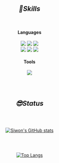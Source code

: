 <!-- ![header](https://capsule-render.vercel.app/api?type=waving&color=0:EEFF00,100:a82da8&height=250&section=header&text=%20Siwon&fontSize=90&fontAlign=82&fontColor=fff) -->
<div align=center>
  
<!--  #  _Teck Stack_  

</div> -->
<br>

<br>


## _🤜Skills_
  
<br>
  
#### Languages
<img src="https://img.shields.io/badge/Javascript-F7DF1E?style=flat-square&logo=Javascript&logoColor=white"/></a>
<img src="https://img.shields.io/badge/Typescript-007acc?style=flat-square&logo=Typescript&logoColor=white"/></a>
<img src="https://img.shields.io/badge/Java-007396?style=flat-square&logo=Java&logoColor=white"/></a>
<br>
<img src="https://img.shields.io/badge/Python-3776AB?style=flat-square&logo=Python&logoColor=white"/></a>
<img src="https://img.shields.io/badge/CSS-1572B6?style=flat-square&logo=CSS&logoColor=white"/></a>
<img src="https://img.shields.io/badge/Mysql-FF9E0F?style=flat-square&logo=Mysql&logoColor=white"/></a>

#### Tools
<img src="https://img.shields.io/badge/Git-F05032?style=flat-square&logo=Git&logoColor=white"/></a>



<br>

<br>

<!-- <div align=center> -->
  
 ##  _😎Status_  

<!-- </div> -->
<br>
<br>

<div align=center>
  
[![Siwon's GitHub stats](https://github-readme-stats.vercel.app/api?username=cone26&hide=prs&show_icons=true&theme=dracula)](https://github.com/anuraghazra/github-readme-stats)
  
</div>

<br>

<br>

<!-- <div align=center> -->
  
[![Top Langs](https://github-readme-stats.vercel.app/api/top-langs/?username=cone26&layout=compact)](https://github.com/cone26/github-readme-stats)
  
<!-- </div> -->
